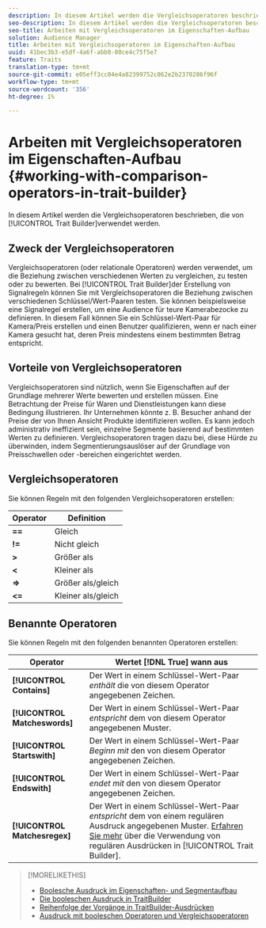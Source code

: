 ```yaml
---
description: In diesem Artikel werden die Vergleichsoperatoren beschrieben, die von Eigenschaften Builder verwendet werden.
seo-description: In diesem Artikel werden die Vergleichsoperatoren beschrieben, die von Eigenschaften Builder verwendet werden.
seo-title: Arbeiten mit Vergleichsoperatoren im Eigenschaften-Aufbau
solution: Audience Manager
title: Arbeiten mit Vergleichsoperatoren im Eigenschaften-Aufbau
uuid: 41bec3b3-e5df-4a6f-abb0-80ce4c75f5e7
feature: Traits
translation-type: tm+mt
source-git-commit: e05eff3cc04e4a82399752c862e2b2370286f96f
workflow-type: tm+mt
source-wordcount: '356'
ht-degree: 1%

---
```



# Arbeiten mit Vergleichsoperatoren im Eigenschaften-Aufbau {#working-with-comparison-operators-in-trait-builder}

In diesem Artikel werden die Vergleichsoperatoren beschrieben, die von [!UICONTROL Trait Builder]verwendet werden.

## Zweck der Vergleichsoperatoren

<!-- c_tb_comparison_operators.xml -->

Vergleichsoperatoren (oder relationale Operatoren) werden verwendet, um die Beziehung zwischen verschiedenen Werten zu vergleichen, zu testen oder zu bewerten. Bei [!UICONTROL Trait Builder]der Erstellung von Signalregeln können Sie mit Vergleichsoperatoren die Beziehung zwischen verschiedenen Schlüssel/Wert-Paaren testen. Sie können beispielsweise eine Signalregel erstellen, um eine Audience für teure Kamerabezocke zu definieren. In diesem Fall können Sie ein Schlüssel-Wert-Paar für Kamera/Preis erstellen und einen Benutzer qualifizieren, wenn er nach einer Kamera gesucht hat, deren Preis mindestens einem bestimmten Betrag entspricht.

## Vorteile von Vergleichsoperatoren

Vergleichsoperatoren sind nützlich, wenn Sie Eigenschaften auf der Grundlage mehrerer Werte bewerten und erstellen müssen. Eine Betrachtung der Preise für Waren und Dienstleistungen kann diese Bedingung illustrieren. Ihr Unternehmen könnte z. B. Besucher anhand der Preise der von Ihnen Ansicht Produkte identifizieren wollen. Es kann jedoch administrativ ineffizient sein, einzelne Segmente basierend auf bestimmten Werten zu definieren. Vergleichsoperatoren tragen dazu bei, diese Hürde zu überwinden, indem Segmentierungsauslöser auf der Grundlage von Preisschwellen oder -bereichen eingerichtet werden.

## Vergleichsoperatoren

Sie können Regeln mit den folgenden Vergleichsoperatoren erstellen:

| Operator | Definition |
|---|---|
| **==** | Gleich |
| **!=** | Nicht gleich |
| **>** | Größer als |
| **&lt;** | Kleiner als |
| **=>** | Größer als/gleich |
| **&lt;=** | Kleiner als/gleich |

## Benannte Operatoren

Sie können Regeln mit den folgenden benannten Operatoren erstellen:

| Operator | Wertet [!DNL True] wann aus |
|---|---|
| **[!UICONTROL Contains]** | Der Wert in einem Schlüssel-Wert-Paar *enthält* die von diesem Operator angegebenen Zeichen. |
| **[!UICONTROL Matcheswords]** | Der Wert in einem Schlüssel-Wert-Paar *entspricht* dem von diesem Operator angegebenen Muster. |
| **[!UICONTROL Startswith]** | Der Wert in einem Schlüssel-Wert-Paar *Beginn mit* den von diesem Operator angegebenen Zeichen. |
| **[!UICONTROL Endswith]** | Der Wert in einem Schlüssel-Wert-Paar *endet mit* den von diesem Operator angegebenen Zeichen. |
| **[!UICONTROL Matchesregex]** | Der Wert in einem Schlüssel-Wert-Paar *entspricht* dem von einem regulären Ausdruck angegebenen Muster. [Erfahren Sie mehr](../../features/traits/trait-builder-regex.md) über die Verwendung von regulären Ausdrücken in [!UICONTROL Trait Builder]. |

>[!MORELIKETHIS]
>
>* [Boolesche Ausdruck im Eigenschaften- und Segmentaufbau](../../reference/boolean-expressions-tsb.md)
>* [Die booleschen Ausdruck in TraitBuilder](../../reference/boolean-expressions-tsb.md)
>* [Reihenfolge der Vorgänge in TraitBuilder-Ausdrücken](../../features/traits/trait-operator-precedence.md)
>* [Ausdruck mit booleschen Operatoren und Vergleichsoperatoren](../../features/traits/trait-expression-samples.md)

